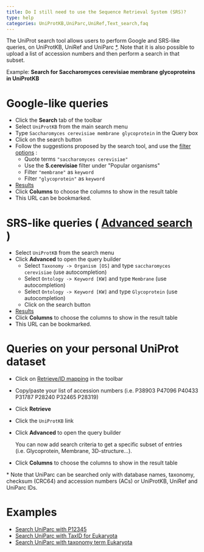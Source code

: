 ```yaml
---
title: Do I still need to use the Sequence Retrieval System (SRS)?
type: help
categories: UniProtKB,UniParc,UniRef,Text_search,faq
---
```


The UniProt search tool allows users to perform Google and SRS-like queries, on UniProtKB, UniRef and UniParc [\*](https://www.uniprot.org/#note-uniparc). Note that it is also possible to upload a list of accession numbers and then perform a search in that subset.

Example: **Search for Saccharomyces cerevisiae membrane glycoproteins in UniProtKB**

# Google-like queries

- Click the **Search** tab of the toolbar
- Select `UniProtKB` from the main search menu
- Type `Saccharomyces cerevisiae membrane glycoprotein` in the Query box
- Click on the search button
- Follow the suggestions proposed by the search tool, and use the [filter options](https://www.uniprot.org/help/filter_options) :
  - Quote terms `"saccharomyces cerevisiae"`
  - Use the **S.cerevisiae** filter under "Popular organisms"
  - Filter `"membrane"` as `keyword`
  - Filter `"glycoprotein"` as `keyword`
- [Results](https://www.uniprot.org/uniprotkb?query=organism%3A%22saccharomyces+cerevisiae%22+AND+keyword%3Amembrane+AND+keyword%3Aglycoprotein)
- Click **Columns** to choose the columns to show in the result table
- This URL can be bookmarked.

# SRS-like queries ( [Advanced search](https://www.uniprot.org/help/advanced_search) )

- Select `UniProtKB` from the search menu
- Click **Advanced** to open the query builder
  - Select `Taxonomy -> Organism [OS]` and type `saccharomyces cerevisiae` (use autocompletion)
  - Select `Ontology -> Keyword [KW]` and type `Membrane` (use autocompletion)
  - Select `Ontology -> Keyword [KW]` and type `Glycoprotein` (use autocompletion)
  - Click on the search button
- [Results](https://www.uniprot.org/uniprotkb?query=organism%3A%22saccharomyces+cerevisiae%22+AND+keyword%3A%22Membrane+%5B472%5D%22+AND+keyword%3A%22Glycoprotein+%5B325%5D%22)
- Click **Columns** to choose the columns to show in the result table
- This URL can be bookmarked.

# Queries on your personal UniProt dataset

- Click on [Retrieve/ID mapping](https://www.uniprot.org/uploadlists) in the toolbar

- Copy/paste your list of accession numbers (i.e. P38903 P47096 P40433 P31787 P28240 P32465 P28319)

- Click **Retrieve**

- Click the `UniProtKB` link

- Click **Advanced** to open the query builder

  You can now add search criteria to get a specific subset of entries (i.e. Glycoprotein, Membrane, 3D-structure...).

- Click **Columns** to choose the columns to show in the result table

\* Note that UniParc can be searched only with database names, taxonomy, checksum (CRC64) and accession numbers (ACs) or UniProtKB, UniRef and UniParc IDs.

# Examples

- [Search UniParc with P12345](https://www.uniprot.org/uniparc/?query=P12345)
- [Search UniParc with TaxID for Eukaryota](https://www.uniprot.org/uniparc/?query=taxonomy:2759)
- [Search UniParc with taxonomy term Eukaryota](https://www.uniprot.org/uniparc/?query=taxonomy:Eukaryota)
